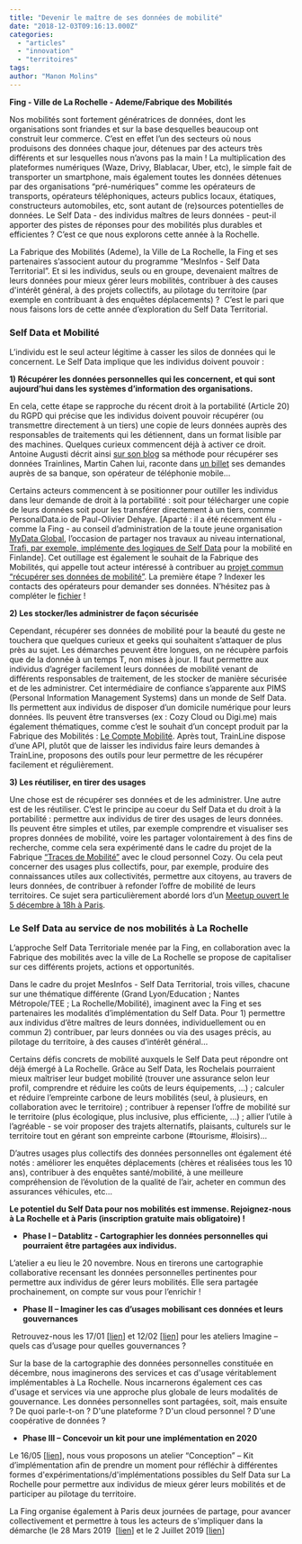 ```yaml
---
title: "Devenir le maître de ses données de mobilité"
date: "2018-12-03T09:16:13.000Z"
categories: 
  - "articles"
  - "innovation"
  - "territoires"
tags: 
author: "Manon Molins"
---
```


**Fing - Ville de La Rochelle - Ademe/Fabrique des Mobilités**

Nos mobilités sont fortement génératrices de données, dont les organisations sont friandes et sur la base desquelles beaucoup ont construit leur commerce. C’est en effet l’un des secteurs où nous produisons des données chaque jour, détenues par des acteurs très différents et sur lesquelles nous n’avons pas la main ! La multiplication des plateformes numériques (Waze, Drivy, Blablacar, Uber, etc), le simple fait de transporter un smartphone, mais également toutes les données détenues par des organisations “pré-numériques” comme les opérateurs de transports, opérateurs téléphoniques, acteurs publics locaux, étatiques, constructeurs automobiles, etc, sont autant de (re)sources potentielles de données. Le Self Data - des individus maîtres de leurs données - peut-il apporter des pistes de réponses pour des mobilités plus durables et efficientes ? C’est ce que nous explorons cette année à la Rochelle.

La Fabrique des Mobilités (Ademe), la Ville de La Rochelle, la Fing et ses partenaires s’associent autour du programme “MesInfos - Self Data Territorial”. Et si les individus, seuls ou en groupe, devenaient maîtres de leurs données pour mieux gérer leurs mobilités, contribuer à des causes d'intérêt général, à des projets collectifs, au pilotage du territoire (par exemple en contribuant à des enquêtes déplacements) ?  C’est le pari que nous faisons lors de cette année d’exploration du Self Data Territorial.

### Self Data et Mobilité

L’individu est le seul acteur légitime à casser les silos de données qui le concernent. Le Self Data implique que les individus doivent pouvoir :

**1) Récupérer les données personnelles qui les concernent, et qui sont aujourd’hui dans les systèmes d’information des organisations.**

En cela, cette étape se rapproche du récent droit à la portabilité (Article 20) du RGPD qui précise que les individus doivent pouvoir récupérer (ou transmettre directement à un tiers) une copie de leurs données auprès des responsables de traitements qui les détiennent, dans un format lisible par des machines. Quelques curieux commencent déjà à activer ce droit. Antoine Augusti décrit ainsi [sur son blog](https://blog.antoine-augusti.fr/2018/10/visualizing-my-train-journeys-thanks-to-gdpr-and-trainline) sa méthode pour récupérer ses données Trainlines, Martin Cahen lui, raconte dans [un billet](https://medium.com/@martin.cahen/3-mois-apr%C3%A8s-comment-ai-je-fait-valoir-mon-droit-rgpd-9c27377dedbe) ses demandes auprès de sa banque, son opérateur de téléphonie mobile…

Certains acteurs commencent à se positionner pour outiller les individus dans leur demande de droit à la portabilité : soit pour télécharger une copie de leurs données soit pour les transférer directement à un tiers, comme PersonalData.io de Paul-Olivier Dehaye. \[Aparté : il a été récemment élu - comme la Fing - au conseil d’administration de la toute jeune organisation [MyData Global](https://mydata.org/), l’occasion de partager nos travaux au niveau international, [Trafi, par exemple, implémente des logiques de Self Data](https://www.muntiedot.fi/en) pour la mobilité en Finlande\]. Cet outillage est également le souhait de la Fabrique des Mobilités, qui appelle tout acteur intéressé à contribuer au [projet commun “récupérer ses données de mobilité”](http://wiki.lafabriquedesmobilites.fr/wiki/R%C3%A9cup%C3%A9rer_vos_donn%C3%A9es_personnelles_de_mobilit%C3%A9). La première étape ? Indexer les contacts des opérateurs pour demander ses données. N’hésitez pas à compléter le [fichier](https://docs.google.com/spreadsheets/d/1WuzCmiBK9VyvWz8894EksWJB6pEeMhkwk3hhfVhGedA/edit?usp=sharing) !

**2) Les stocker/les administrer de façon sécurisée**

Cependant, récupérer ses données de mobilité pour la beauté du geste ne touchera que quelques curieux et geeks qui souhaitent s’attaquer de plus près au sujet. Les démarches peuvent être longues, on ne récupère parfois que de la donnée à un temps T, non mises à jour. Il faut permettre aux individus d’agréger facilement leurs données de mobilité venant de différents responsables de traitement, de les stocker de manière sécurisée et de les administrer. Cet intermédiaire de confiance s’apparente aux PIMS (Personal Information Management Systems) dans un monde de Self Data. Ils permettent aux individus de disposer d’un domicile numérique pour leurs données. Ils peuvent être transverses (ex : Cozy Cloud ou Digi.me) mais également thématiques, comme c’est le souhait d’un concept produit par la Fabrique des Mobilités : [Le Compte Mobilité](http://wiki.lafabriquedesmobilites.fr/wiki/Compte_Mobilit%C3%A9). Après tout, TrainLine dispose d’une API, plutôt que de laisser les individus faire leurs demandes à TrainLine, proposons des outils pour leur permettre de les récupérer facilement et régulièrement.

**3) Les réutiliser, en tirer des usages**

Une chose est de récupérer ses données et de les administrer. Une autre est de les réutiliser. C’est le principe au coeur du Self Data et du droit à la portabilité : permettre aux individus de tirer des usages de leurs données. Ils peuvent être simples et utiles, par exemple comprendre et visualiser ses propres données de mobilité, voire les partager volontairement à des fins de recherche, comme cela sera expérimenté dans le cadre du projet de la Fabrique [“Traces de Mobilité”](http://wiki.lafabriquedesmobilites.fr/wiki/Kit_Minimal_pour_cr%C3%A9er_g%C3%A9rer_partager_des_traces_de_Mobilit%C3%A9) avec le cloud personnel Cozy. Ou cela peut concerner des usages plus collectifs, pour, par exemple, produire des connaissances utiles aux collectivités, permettre aux citoyens, au travers de leurs données, de contribuer à refonder l’offre de mobilité de leurs territoires. Ce sujet sera particulièrement abordé lors d’un [Meetup ouvert le 5 décembre à 18h à Paris](https://www.helloasso.com/associations/la-fabrique-des-mobilites/evenements/rgpd-et-self-data).

### Le Self Data au service de nos mobilités à La Rochelle

L’approche Self Data Territoriale menée par la Fing, en collaboration avec la Fabrique des mobilités avec la ville de La Rochelle se propose de capitaliser sur ces différents projets, actions et opportunités.

Dans le cadre du projet MesInfos - Self Data Territorial, trois villes, chacune sur une thématique différente (Grand Lyon/Education ; Nantes Métropole/TEE ; La Rochelle/Mobilité), imaginent avec la Fing et ses partenaires les modalités d’implémentation du Self Data. Pour 1) permettre aux individus d’être maîtres de leurs données, individuellement ou en commun 2) contribuer, par leurs données ou via des usages précis, au pilotage du territoire, à des causes d’intérêt général…

Certains défis concrets de mobilité auxquels le Self Data peut répondre ont déjà émergé à La Rochelle. Grâce au Self Data, les Rochelais pourraient mieux maîtriser leur budget mobilité (trouver une assurance selon leur profil, comprendre et réduire les coûts de leurs équipements, …) ; calculer et réduire l’empreinte carbone de leurs mobilités (seul, à plusieurs, en collaboration avec le territoire) ; contribuer à repenser l’offre de mobilité sur le territoire (plus écologique, plus inclusive, plus efficiente, …) ; allier l’utile à l’agréable - se voir proposer des trajets alternatifs, plaisants, culturels sur le territoire tout en gérant son empreinte carbone (#tourisme, #loisirs)...

D’autres usages plus collectifs des données personnelles ont également été notés : améliorer les enquêtes déplacements (chères et réalisées tous les 10 ans), contribuer à des enquêtes santé/mobilité, à une meilleure compréhension de l’évolution de la qualité de l’air, acheter en commun des assurances véhicules, etc…

**Le potentiel du Self Data pour nos mobilités est immense. Rejoignez-nous à La Rochelle et à Paris (inscription gratuite mais obligatoire) !**

- **Phase I – Datablitz - Cartographier les données personnelles qui pourraient être partagées aux individus.**
    

L’atelier a eu lieu le 20 novembre. Nous en tirerons une cartographie collaborative recensant les données personnelles pertinentes pour permettre aux individus de gérer leurs mobilités. Elle sera partagée prochainement, on compte sur vous pour l’enrichir !

- **Phase II – Imaginer les cas d’usages mobilisant ces données et leurs gouvernances**
    

 Retrouvez-nous les 17/01 \[[lien](http://fing.org/?page=evenement&id=820)\] et 12/02 \[[lien](http://fing.org/?page=evenement&id=823)\] pour les ateliers Imagine – quels cas d’usage pour quelles gouvernances ?

Sur la base de la cartographie des données personnelles constituée en décembre, nous imaginerons des services et cas d'usage véritablement implémentables à La Rochelle. Nous incarnerons également ces cas d'usage et services via une approche plus globale de leurs modalités de gouvernance. Les données personnelles sont partagées, soit, mais ensuite ? De quoi parle-t-on ? D'une plateforme ? D'un cloud personnel ? D'une coopérative de données ?

- **Phase III – Concevoir un kit pour une implémentation en 2020**
    

Le 16/05 \[[lien](http://fing.org/?page=evenement&id=826)\], nous vous proposons un atelier “Conception” – Kit d’implémentation afin de prendre un moment pour réfléchir à différentes formes d'expérimentations/d'implémentations possibles du Self Data sur La Rochelle pour permettre aux individus de mieux gérer leurs mobilités et de participer au pilotage du territoire.

La Fing organise également à Paris deux journées de partage, pour avancer collectivement et permettre à tous les acteurs de s'impliquer dans la démarche (le 28 Mars 2019  \[[lien](http://fing.org/?page=evenement&id=827)\] et le 2 Juillet 2019 \[[lien](http://fing.org/?page=evenement&id=828)\]
